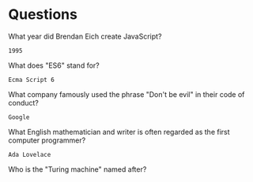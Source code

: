 # Questions

What year did Brendan Eich create JavaScript?

```
1995
```

What does "ES6" stand for?

```
Ecma Script 6
```

What company famously used the phrase "Don't be evil" in their code of conduct?

```
Google
```

What English mathematician and writer is often regarded as the first computer programmer?

```
Ada Lovelace
```

Who is the "Turing machine" named after?

```

```
